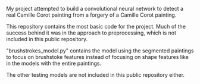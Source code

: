 My project attempted to build a convolutional neural network to detect a real Camille Corot painting from a forgery of a Camille Corot painting.

This repository contains the most basic code for the project. Much of the success behind it was in the approach to preprocessing, which is not included in this public repository.

"brushstrokes_model.py" contains the model using the segmented paintings to focus on brushstoke features instead of focusing on shape features like in the models with the entire paintings.

The other testing models are not included in this public repository either.




